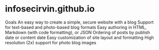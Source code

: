 # infosecirvin.github.io
Goals
An easy way to create a simple, secure website with a blog
Support for text-based and photo-based blog formats
Easy authoring in HTML, Markdown (with code formatting), or JSON
Ordering of posts by publish date or content date
Easy customization of site layout and formatting
High resolution (2x) support for photo blog images
